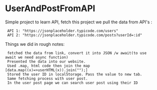 # UserAndPostFromAPI

Simple project to learn API, fetch this project we pull the data from API's :
     
     API 1: "https://jsonplaceholder.typicode.com/users"
     API 2: "https://jsonplaceholder.typicode.com/posts?userId=:id"

Things we did in rough notes:
     
     fetched the data from link, convert it into JSON /w await(to use await we need async function)
     Presented the data into our website. 
     Used .map, html code then join the map [data.map((x)=>userHTML(x)).join("");]
     Stored the user ID in localStorage. Pass the value to new tab.
     Same fetching process with user post.
     In the user post page we can search user post using their ID
     

          
     
     
